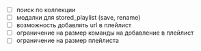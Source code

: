  - [ ] поиск по коллекции
 - [ ] модалки для stored_playlist (save, rename)
 - [ ] возможность добавлять url в плейлист
 - [ ] ограничение на размер команды на добавление в плейлист
 - [ ] ограничение на размер плейлиста
